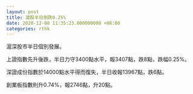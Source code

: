 ```yaml
---
layout: post
title: 滬股半日倒跌0.25%
date: 2020-12-08 11:35:23.000000000 +08:00
categories: rthk
---
```


滬深股市半日個別發展。

上證指數先升後跌，半日力守3400點水平，報3407點，跌8點，跌幅0.25%。

深證成份指數於14000點水平得而復失，半日收報13967點，跌6點。

創業板指數則升0.74%，報2746點，升20點。
